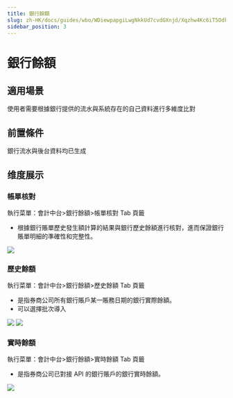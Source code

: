 ```yaml
---
title: 銀行餘額
slug: zh-HK/docs/guides/wbo/WDiewpapgiLwgNkkUd7cvdGXnjd/Xqzhw4Kc6iT5OdkSEqkchT9AnBf
sidebar_position: 3
---
```



# 銀行餘額

## 適用場景 

使用者需要根據銀行提供的流水與系統存在的自己資料進行多維度比對

## 前置條件 

銀行流水與後台資料均已生成

## 维度展示

### 帳單核對

執行菜單：會計中台&gt;銀行餘額&gt;帳單核對 Tab 頁籤

- 根據銀行賬單歷史發生額計算的結果與銀行歷史餘額進行核對，進而保證銀行賬單明細的準確性和完整性。

<img src="/assets/KSulbBUHVoHKv2x7doQcO4UAnEc.png"/>

### 歷史餘額

執行菜單：會計中台&gt;銀行餘額&gt;歷史餘額 Tab 頁籤

- 是指券商公司所有銀行賬戶某一賬務日期的銀行實際餘額。
- 可以選擇批次導入

<img src="/assets/P3jJbTJoso5IItx4p77cjWn3nFE.png"/>

<img src="/assets/Sw5zbkHBeobJCsxlkvvcuLatnnc.png"/>

<div class="grid gap-3 grid-cols-2">
<div>
</div>
<div>
</div>
</div>

### 實時餘額

執行菜單：會計中台&gt;銀行餘額&gt;實時餘額 Tab 頁籤

- 是指券商公司已對接 API 的銀行賬戶的銀行實時餘額。

<img src="/assets/ZLrpbXj8EoH2eRxWBlGc9MnTnng.png"/>

